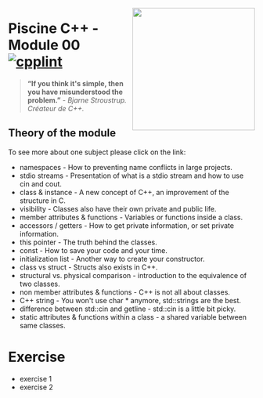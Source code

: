 <p align="center">
  <img align ="right"
    height="250"
    width="250"
    src="https://www.42lausanne.ch/wp-content/uploads/2021/01/42_logo.svg"
  >
</p>

# Piscine C++ - Module 00 <span allign ="right">[![cpplint](https://img.shields.io/github/workflow/status/cpp-linter/cpp-linter-action/cpp-linter?label=cpp-linter&logo=Github&style=plastic)](https://github.com/cpp-linter/cpp-linter-action/actions/workflows/cpp-linter.yml)</span>
> **“If you think it's simple, then you have misunderstood the problem.”** - *Bjarne Stroustrup. Créateur de C++.*
## Theory of the module
To see more about one subject please click on the link:
- namespaces - How to preventing name conflicts in large projects. 
- stdio streams - Presentation of what is a stdio stream and how to use cin and cout.
- class & instance - A new concept of C++, an improvement of the structure in C.
- visibility - Classes also have their own private and public life.
- member attributes & functions - Variables or functions inside a class.
- accessors / getters - How to get private information, or set private information.
- this pointer - The truth behind the classes.
- const - How to save your code and your time.
- initialization list - Another way to create your constructor.
- class vs struct - Structs also exists in C++.
- structural vs. physical comparison - introduction to the equivalence of two classes.
- non member attributes & functions - C++ is not all about classes.
- C++ string - You won't use char * anymore, std::strings are the best.
- difference between std::cin and getline - std::cin is a little bit picky.
- static attributes & functions within a class - a shared variable between same classes.
# Exercise
- exercise 1
- exercise 2

[1]: https://github.com/TomWeimer/CPP_Module_00
[2]: https://github.com/TomWeimer/CPP_Module_01
[3]: https://github.com/TomWeimer/CPP_Module_02
[4]: https://github.com/TomWeimer/CPP_Module_03
[5]: https://github.com/TomWeimer/CPP_Module_04
[6]: https://github.com/TomWeimer/CPP_Module_05
[7]: https://github.com/TomWeimer/CPP_Module_06
[8]: https://github.com/TomWeimer/CPP_Module_07
[9]: https://github.com/TomWeimer/CPP_Module_08
[10]: https://github.com/TomWeimer/CPP_Module_00/tree/main/ex00
[11]: https://github.com/TomWeimer/CPP_Module_00/tree/main/ex01
[12]: https://github.com/TomWeimer/CPP_Module_00/blob/main/fr.subject.pdf

